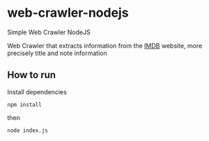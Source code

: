 # web-crawler-nodejs
Simple Web Crawler NodeJS

Web Crawler that extracts information from the [IMDB](https://www.imdb.com/chart/moviemeter) website, more precisely title and note information

## How to run

Install dependencies
```
npm install
```

then
```
node index.js
```
